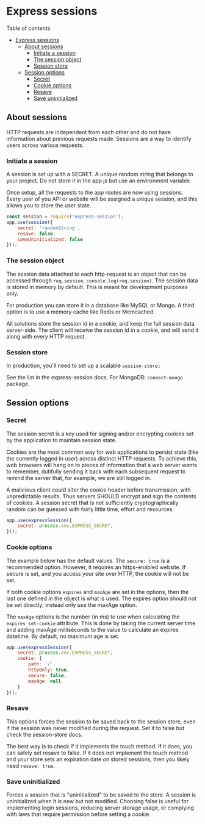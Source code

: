 # Express sessions
Table of contents
- [Express sessions](#express-sessions)
	- [About sessions](#about-sessions)
		- [Initiate a session](#initiate-a-session)
		- [The session object](#the-session-object)
		- [Session store](#session-store)
	- [Session options](#session-options)
		- [Secret](#secret)
		- [Cookie options](#cookie-options)
		- [Resave](#resave)
		- [Save uninitialized](#save-uninitialized)

## About sessions
HTTP requests are independent from each other and do not have information about previous requests made. Sessions are a way to identify users across various requests. 
### Initiate a session
A session is set up with a SECRET. A unique random string that belongs to your project. Do not store it in the app.js but use an environment variable.

Once setup, all the requests to the app routes are now using sessions. Every user of you API or website will be assigned a unique session, and this allows you to store the user state.
```javascript
const session = require('express-session');
app.use(session({
	secret: 'randomString',
	resave: false,
	saveUninitialized: false
}));
```
### The session object
The session data attached to each http-request is an object that can be accessed through `req.session`, `console.log(req.session)`. The session data is stored in memory by default. This is meant for development purposes only. 

For production you can store it in a database like MySQL or Mongo. A third option is to use a memory cache like Redis or Memcached.

All solutions store the session id in a cookie, and keep the full session data server-side. The client will receive the session id in a cookie, and will send it along with every HTTP request.

### Session store
In production, you'll need to set up a scalable `session-store;` 

See the list in the express-session docs. For MongoDB: `connect-mongo` package.

## Session options
### Secret
The session secret is a key used for signing and/or encrypting cookies set by the application to maintain session state.

Cookies are the most common way for web applications to persist state (like the currently logged in user) across distinct HTTP requests. To achieve this, web browsers will hang on to pieces of information that a web server wants to remember, dutifully sending it back with each subsequent request to remind the server that, for example, we are still logged in.

A malicious client could alter the cookie header before transmission, with unpredictable results. Thus servers SHOULD encrypt and sign the contents of cookies. A session secret that is not sufficiently cryptographically random can be guessed with fairly little time, effort and resources.
```javascript
app.use(expressSession({
	secret: process.env.EXPRESS_SECRET,
}));
```
### Cookie options
The example below has the default values. The `secure: true` is a recommended option. However, it requires an https-enabled website. If secure is set, and you access your site over HTTP, the cookie will not be set.

If both cookie options `expires` and `maxAge` are set in the options, then the last one defined in the object is what is used. The expires option should not be set directly; instead only use the maxAge option.

The `maxAge` options is the number (in ms) to use when calculating the `expires set-cookie` attribute. This is done by taking the current server time and adding maxAge milliseconds to the value to calculate an expires datetime. By default, no maximum age is set.
```javascript
app.use(expressSession({
	secret: process.env.EXPRESS_SECRET,
	cookie: { 
		path: '/', 
		httpOnly: true, 
		secure: false, 
		maxAge: null 
	}
}));
```
### Resave
This options forces the session to be saved back to the session store, even if the session was never modified during the request. Set it to false but check the session-store docs.

The best way is to check if it implements the touch method. If it does, you can safely set resave to false. If it does not implement the touch method and your store sets an expiration date on stored sessions, then you likely need `resave: true`.

### Save uninitialized
Forces a session that is "uninitialized" to be saved to the store. A session is uninitialized when it is new but not modified. Choosing false is useful for implementing login sessions, reducing server storage usage, or complying with laws that require permission before setting a cookie. 
